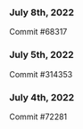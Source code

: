 ### July 8th, 2022

Commit #68317

### July 5th, 2022

Commit #314353


### July 4th, 2022

Commit #72281

